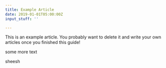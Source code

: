 ```yaml
---
title: Example Article
date: 2019-01-01T05:00:00Z
input_stuff: ''

---
```

This is an example article. You probably want to delete it and write your own articles once you finished this guide!

some more text

sheesh